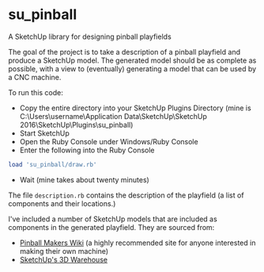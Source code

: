 # su_pinball
A SketchUp library for designing pinball playfields

The goal of the project is to take a description of a pinball playfield and produce a SketchUp model. The generated model should be as complete as possible, with a view to (eventually) generating a model that can be used by a CNC machine.

To run this code:

 - Copy the entire directory into your SketchUp Plugins Directory (mine is C:\Users\username\Application Data\SketchUp\SketchUp 2016\SketchUp\Plugins\su_pinball)
 - Start SketchUp
 - Open the Ruby Console under Windows/Ruby Console
 - Enter the following into the Ruby Console
```ruby
load 'su_pinball/draw.rb'
```
 - Wait (mine takes about twenty minutes) 

The file `description.rb` contains the description of the playfield (a list of components and their locations.)

I've included a number of SketchUp models that are included as components in the generated playfield. They are sourced from:

- [Pinball Makers Wiki](http://pinballmakers.com/wiki/index.php/Main_Page) (a highly recommended site for anyone interested in making their own machine)
- [SketchUp's 3D Warehouse](https://3dwarehouse.sketchup.com/user.html?id=0847742093543103665613874)
